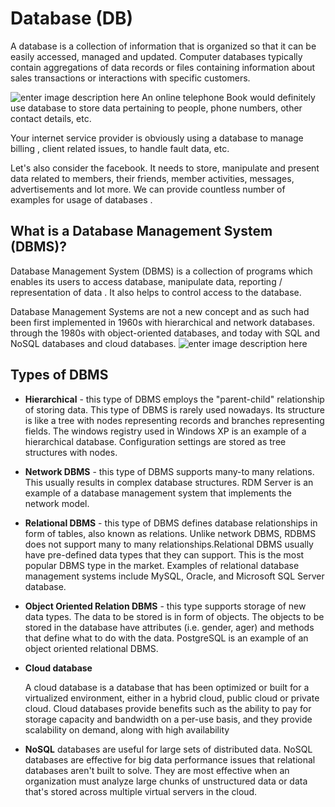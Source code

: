 # Database (DB)
A database is a collection of information that is organized so that it can be easily accessed, managed and updated. Computer databases typically contain aggregations of data records or files  containing information about sales transactions or interactions with specific customers.

![enter image description here](https://techcrunch.com/wp-content/uploads/2016/02/cleandatabase.jpg?w=730&crop=1)
An online telephone Book would definitely use database to store data pertaining to people, phone numbers, other contact details, etc.

Your internet service provider is obviously using a database to manage billing , client related issues, to handle fault data, etc.

Let's also consider the facebook. It needs to store, manipulate and present data related to members, their friends, member activities, messages, advertisements and lot more.
We can provide countless number of examples for usage of databases .

## What is a Database Management System (DBMS)?
Database Management System (DBMS) is a collection of programs which enables its users to access database, manipulate data, reporting / representation of data .
It also helps to control access to the database.

Database Management Systems are not a new concept and as such had been first implemented in 1960s with hierarchical and network databases.
through the 1980s with object-oriented databases, and today with SQL and NoSQL databases and cloud databases.
![enter image description here](https://scotch-res.cloudinary.com/image/upload/w_1050,q_auto:good,f_auto/media/64208/9w0hfpL3TkC5kCKbWpc9_Screen%20Shot%202018-02-24%20at%2011.43.15%20PM.png.jpg)
## Types of DBMS
 -   **Hierarchical** - this type of DBMS employs the "parent-child" relationship of storing data. This type of DBMS is rarely used nowadays. Its structure is like a tree with nodes representing records and branches representing fields. The windows registry used in Windows XP is an example of a hierarchical database. Configuration settings are stored as tree structures with nodes.
 -   **Network DBMS** - this type of DBMS supports many-to many relations. This usually results in complex database structures. RDM Server is an example of a database management system that implements the network model.
 -   **Relational DBMS** - this type of DBMS defines database relationships in form of tables, also known as relations. Unlike network DBMS, RDBMS does not support many to many relationships.Relational DBMS usually have pre-defined data types that they can support. This is the most popular DBMS type in the market. Examples of relational database management systems include MySQL, Oracle, and Microsoft SQL Server database.
 -   **Object Oriented Relation DBMS** - this type supports storage of new data types. The data to be stored is in form of objects. The objects to be stored in the database have attributes (i.e. gender, ager) and methods that define what to do with the data. PostgreSQL is an example of an object oriented relational DBMS.
 

 - **Cloud database**

	A cloud database is a database that has been optimized or built for a virtualized environment, either in a hybrid cloud, public cloud or private cloud. Cloud databases provide benefits such as the ability to pay for storage capacity and bandwidth on a per-use basis, and they provide scalability on demand, along with high availability
	

 

- **NoSQL** 
databases are useful for large sets of distributed data.
NoSQL databases are effective for big data performance issues that relational databases aren't built to solve. They are most effective when an organization must analyze large chunks of unstructured data or data that's stored across multiple virtual servers  in the cloud.

